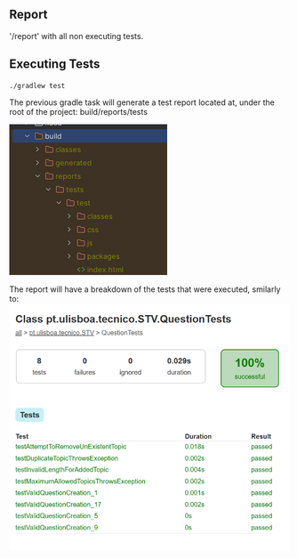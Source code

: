 ## Report

'/report' with all non executing tests.

## Executing Tests
```shell
./gradlew test
```

The previous gradle task will generate a test report located at, under the root of the project: 
build/reports/tests

![build_project_tree.png](images%2Fbuild_project_tree.png)

The report will have a breakdown of the tests that were executed, smilarly to:
![test_results.png](images%2Ftest_results.png)
